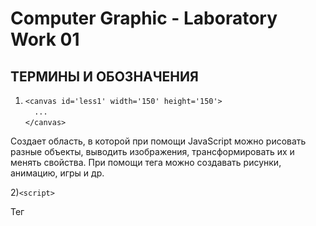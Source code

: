 Computer Graphic - Laboratory Work 01
=====================
ТЕРМИНЫ И ОБОЗНАЧЕНИЯ
-----------------------------------

1) ```<canvas id='less1' width='150' height='150'>```  
  ```  ...```  
  ``` </canvas> ```
   
Создает область, в которой при помощи JavaScript можно рисовать разные объекты, выводить изображения, трансформировать их и менять свойства. При помощи тега <canvas> можно создавать рисунки, анимацию, игры и др. 
    
2)```<script>```
    
  Тег <script> предназначен для описания скриптов, может содержать ссылку на программу или ее текст на определенном языке. 
    
3)``` ```
4)``` ```
5)``` ```
6)``` ```
7)``` ```
8)``` ```
9)``` ```
10)``` ```
11)``` ```
12)``` ```
13)``` ```
14)``` ```
15)``` ```  
  
